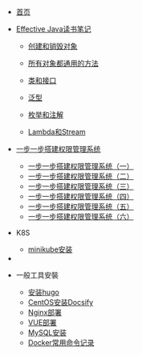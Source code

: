 <!-- docs/_sidebar.md -->

- [首页](/README)

- [Effective Java读书笔记](effectivejava/)

  - [创建和销毁对象](effectivejava/effectivejava1.md)

  - [所有对象都通用的方法](effectivejava/effectivejava2.md)

  - [类和接口](effectivejava/effectivejava3.md)

  - [泛型](effectivejava/effectivejava4.md)

  - [枚举和注解](effectivejava/effectivejava5.md)

  - [Lambda和Stream](effectivejava/effectivejava6.md)

    

- [一步一步搭建权限管理系统](upm/)
  
  - [一步一步搭建权限管理系统（一）](upm/upm.md)
  - [一步一步搭建权限管理系统（二）](upm/upm2.md)
  - [一步一步搭建权限管理系统（三）](upm/upm3.md)
  - [一步一步搭建权限管理系统（四）](upm/upm4.md)
  - [一步一步搭建权限管理系统（五）](upm/upm5.md)
  - [一步一步搭建权限管理系统（六）](upm/upm6.md)
  
- K8S
  - [minikube安装](k8s/minikube.md)
  
- 
  
- 一般工具安裝
  
  - [安装hugo](books/安装hugo.md)
  - [CentOS安装Docsify](books/CentOS安装Docsify.md)
  - [Nginx部署](tools/nginx.md)
  - [VUE部署](tools/vue.md)
  - [MySQL安装](tools/mysql.md)
  - [Docker常用命令记录](tools/docker.md)

